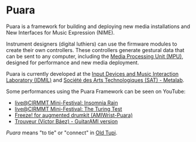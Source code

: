 # Puara

Puara is a framework for building and deploying new media installations and New Interfaces for Music Expression (NIME).

Instrument designers (digital luthiers) can use the firmware modules to create their own controllers.
These controllers generate gestural data that can be sent to any computer, including the [Media Processing Unit (MPU)](https://github.com/Puara/MPU), designed for performance and new media deployment.

Puara is currently developed at the [Input Devices and Music Interaction Laboratory (IDMIL)](http://www-new.idmil.org/) and [Société des Arts Technologiques (SAT) - Metalab](https://sat.qc.ca/fr/recherche/metalab).

Some performances using the Puara Framework can be seen on YouTube:

- [live@CIRMMT Mini-Festival: Insomnia Rain](https://youtu.be/Ho9kRBwjyEQ)
- [live@CIRMMT Mini-Festival: The Turing Test](https://youtu.be/pFRPbD7EmvQ)
- [Freeze! for augmented drumkit (AMIWrist-Puara)](https://youtu.be/4jlAkBIFVPU)
- [Trouveur (Víctor Báez) - GuitarAMI version](https://youtu.be/lEWevEhnPPg)

*Puara* means "to tie" or "connect" in [Old Tupi](https://en.wikipedia.org/wiki/Tupi_language).

